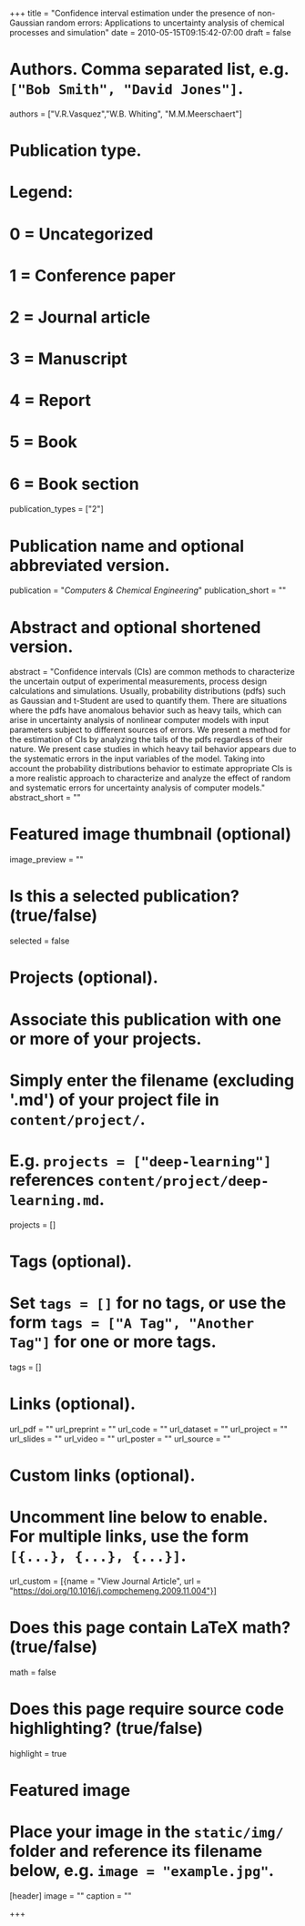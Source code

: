 +++
title = "Confidence interval estimation under the presence of non-Gaussian random errors: Applications to uncertainty analysis of chemical processes and simulation"
date = 2010-05-15T09:15:42-07:00
draft = false

# Authors. Comma separated list, e.g. `["Bob Smith", "David Jones"]`.
authors = ["V.R.Vasquez","W.B. Whiting", "M.M.Meerschaert"]

# Publication type.
# Legend:
# 0 = Uncategorized
# 1 = Conference paper
# 2 = Journal article
# 3 = Manuscript
# 4 = Report
# 5 = Book
# 6 = Book section
publication_types = ["2"]

# Publication name and optional abbreviated version.
publication = "*Computers & Chemical Engineering*"
publication_short = ""

# Abstract and optional shortened version.
abstract = "Confidence intervals (CIs) are common methods to characterize the uncertain output of experimental measurements, process design calculations and simulations. Usually, probability distributions (pdfs) such as Gaussian and t-Student are used to quantify them. There are situations where the pdfs have anomalous behavior such as heavy tails, which can arise in uncertainty analysis of nonlinear computer models with input parameters subject to different sources of errors. We present a method for the estimation of CIs by analyzing the tails of the pdfs regardless of their nature. We present case studies in which heavy tail behavior appears due to the systematic errors in the input variables of the model. Taking into account the probability distributions behavior to estimate appropriate CIs is a more realistic approach to characterize and analyze the effect of random and systematic errors for uncertainty analysis of computer models."
abstract_short = ""

# Featured image thumbnail (optional)
image_preview = ""

# Is this a selected publication? (true/false)
selected = false

# Projects (optional).
#   Associate this publication with one or more of your projects.
#   Simply enter the filename (excluding '.md') of your project file in `content/project/`.
#   E.g. `projects = ["deep-learning"]` references `content/project/deep-learning.md`.
projects = []

# Tags (optional).
#   Set `tags = []` for no tags, or use the form `tags = ["A Tag", "Another Tag"]` for one or more tags.
tags = []

# Links (optional).
url_pdf = ""
url_preprint = ""
url_code = ""
url_dataset = ""
url_project = ""
url_slides = ""
url_video = ""
url_poster = ""
url_source = ""

# Custom links (optional).
#   Uncomment line below to enable. For multiple links, use the form `[{...}, {...}, {...}]`.
url_custom = [{name = "View Journal Article", url = "https://doi.org/10.1016/j.compchemeng.2009.11.004"}]

# Does this page contain LaTeX math? (true/false)
math = false

# Does this page require source code highlighting? (true/false)
highlight = true

# Featured image
# Place your image in the `static/img/` folder and reference its filename below, e.g. `image = "example.jpg"`.
[header]
image = ""
caption = ""

+++
